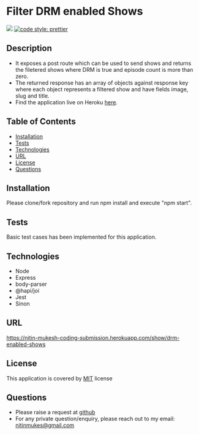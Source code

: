 # Filter DRM enabled Shows
[![](https://img.shields.io/badge/License-MIT-green)](#license)
[![code style: prettier](https://img.shields.io/badge/code_style-prettier-ff69b4.svg?style=flat-square)](https://github.com/prettier/prettier)

## Description
* It exposes a post route which can be used to send shows and returns the filetered shows where DRM is true and episode count is more than zero.
* The returned response has an array of objects against response key where each object represents a filtered show and have fields image, slug and title.
* Find the application live on Heroku [here](https://nitin-mukesh-coding-submission.herokuapp.com/show/drm-enabled-shows).

## Table of Contents
* [Installation](#installation)
* [Tests](#tests)
* [Technologies](#technologies)
* [URL](#url)
* [License](#license)
* [Questions](#questions)

## Installation
Please clone/fork repository and run npm install and execute "npm start".

## Tests
Basic test cases has been implemented for this application.

## Technologies
* Node
* Express
* body-parser
* @hapi/joi
* Jest
* Sinon

## URL
https://nitin-mukesh-coding-submission.herokuapp.com/show/drm-enabled-shows

## License
This application is covered by [MIT](./LICENSE) license

## Questions
* Please raise a request at [github](https://github.com/nitinmuk)
* For any private question/enquiry, please reach out to my email: nitinmukes@gmail.com






